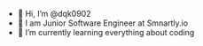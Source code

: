 - 👋 Hi, I’m @dqk0902
- 👀 I am Junior Software Engineer at Smnartly.io
- 🌱 I’m currently learning everything about coding

<!---
dqk0902/dqk0902 is a ✨ special ✨ repository because its `README.md` (this file) appears on your GitHub profile.
You can click the Preview link to take a look at your changes.
--->
